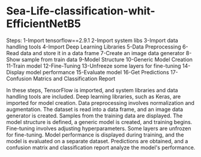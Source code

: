 # Sea-Life-classification-whit-EfficientNetB5

Steps:
1-Import tensorflow==2.9.1
2-Import system libs 
3-Import data handling tools
4-Import Deep Learning Libraries
5-Data Preprocessing
6-Read data and store it in a data frame
7-Create an image data generator
8-Show sample from train data
9-Model Structure
10-Generic Model Creation
11-Train model
12-Fine-Tuning
13-Unfreeze some layers for fine-tuning
14-Display model performance
15-Evaluate model
16-Get Predictions
17-Confusion Matrics and Classification Report

In these steps, TensorFlow is imported, and system libraries and data handling tools are included. Deep learning libraries, such as Keras, are imported for model creation. Data preprocessing involves normalization and augmentation. The dataset is read into a data frame, and an image data generator is created. Samples from the training data are displayed. The model structure is defined, a generic model is created, and training begins. Fine-tuning involves adjusting hyperparameters. Some layers are unfrozen for fine-tuning. Model performance is displayed during training, and the model is evaluated on a separate dataset. Predictions are obtained, and a confusion matrix and classification report analyze the model's performance.
